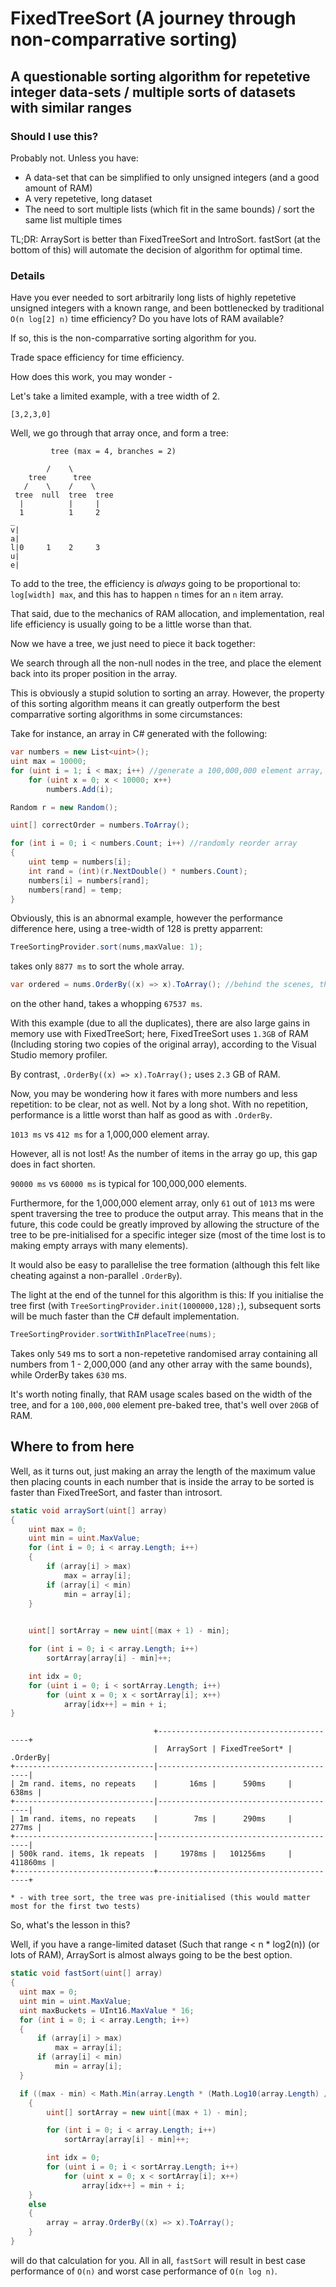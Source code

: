 # FixedTreeSort (A journey through non-comparrative sorting)

## A questionable sorting algorithm for repetetive integer data-sets / multiple sorts of datasets with similar ranges

### Should I use this?

Probably not. Unless you have:
* A data-set that can be simplified to only unsigned integers (and a good amount of RAM)
* A very repetetive, long dataset
* The need to sort multiple lists (which fit in the same bounds) / sort the same list multiple times

TL;DR:
ArraySort is better than FixedTreeSort and IntroSort. fastSort (at the bottom of this) will automate the decision of algorithm for optimal time.

### Details

Have you ever needed to sort arbitrarily long lists of highly repetetive unsigned integers with a known range, and been bottlenecked by traditional `O(n log[2] n)` time efficiency? Do you have lots of RAM available?

If so, this is the non-comparrative sorting algorithm for you.

Trade space efficiency for time efficiency.

How does this work, you may wonder -

Let's take a limited example, with a tree width of 2.

`[3,2,3,0]`

Well, we go through that array once, and form a tree:

```
         tree (max = 4, branches = 2)
    
        /    \
    tree      tree
   /    \    /    \
 tree  null  tree  tree
  |          |     |
  1          1     2
_
v|
a|
l|0     1    2     3
u|
e|  
```

To add to the tree, the efficiency is *always* going to be proportional to:
`log[width] max`, and this has to happen `n` times for an `n` item array.

That said, due to the mechanics of RAM allocation, and implementation, real life efficiency is usually going to be a little worse than that.

Now we have a tree, we just need to piece it back together:

We search through all the non-null nodes in the tree, and place the element back into its proper position in the array.

This is obviously a stupid solution to sorting an array. However, the property of this sorting algorithm means it can greatly outperform the best comparrative sorting algorithms in some circumstances:

Take for instance, an array in C# generated with the following:
```CS
var numbers = new List<uint>();
uint max = 10000;
for (uint i = 1; i < max; i++) //generate a 100,000,000 element array, with 10,000 distinct elements, each with 10,000 duplicates
    for (uint x = 0; x < 10000; x++)
        numbers.Add(i);

Random r = new Random();

uint[] correctOrder = numbers.ToArray();

for (int i = 0; i < numbers.Count; i++) //randomly reorder array
{
    uint temp = numbers[i];
    int rand = (int)(r.NextDouble() * numbers.Count);
    numbers[i] = numbers[rand];
    numbers[rand] = temp;
}
```
Obviously, this is an abnormal example, however the performance difference here, using a tree-width of 128 is pretty apparrent:
```CS
TreeSortingProvider.sort(nums,maxValue: 1);
```
takes only `8877 ms` to sort the whole array.

```CS
var ordered = nums.OrderBy((x) => x).ToArray(); //behind the scenes, this is an introsort (quicksort + heapsort)
```
on the other hand, takes a whopping `67537 ms`.

With this example (due to all the duplicates), there are also large gains in memory use with FixedTreeSort; here, FixedTreeSort uses `1.3GB` of RAM (Including storing two copies of the original array), according to the Visual Studio memory profiler.

By contrast, `.OrderBy((x) => x).ToArray();` uses `2.3` GB of RAM.

Now, you may be wondering how it fares with more numbers and less repetition: to be clear, not as well. Not by a long shot. With no repetition, performance is a little worst than half as good as with `.OrderBy`.

`1013 ms` vs `412 ms` for a 1,000,000 element array.

However, all is not lost! As the number of items in the array go up, this gap does in fact shorten.

`90000 ms` vs `60000 ms` is typical for 100,000,000 elements.

Furthermore, for the 1,000,000 element array, only `61` out of `1013` ms were spent traversing the tree to produce the output array. This means that in the future, this code could be greatly improved by allowing the structure of the tree to be pre-initialised for a specific integer size (most of the time lost is to making empty arrays with many elements).

It would also be easy to parallelise the tree formation (although this felt like cheating against a non-parallel `.OrderBy`).

The light at the end of the tunnel for this algorithm is this: If you initialise the tree first (with `TreeSortingProvider.init(1000000,128);`), subsequent sorts will be much faster than the C# default implementation.

```C#
TreeSortingProvider.sortWithInPlaceTree(nums);
```

Takes only `549` ms to sort a non-repetetive randomised array containing all numbers from 1 - 2,000,000 (and any other array with the same bounds), while OrderBy takes `630` ms.

It's worth noting finally, that RAM usage scales based on the width of the tree, and for a `100,000,000` element pre-baked tree, that's well over `20GB` of RAM.

## Where to from here

Well, as it turns out, just making an array the length of the maximum value then placing counts in each number that is inside the array to be sorted is faster than FixedTreeSort, and faster than introsort.

```CS
static void arraySort(uint[] array)
{
    uint max = 0;
    uint min = uint.MaxValue;
    for (int i = 0; i < array.Length; i++)
    {
        if (array[i] > max)
            max = array[i];
        if (array[i] < min)
            min = array[i];
    }
    

    uint[] sortArray = new uint[(max + 1) - min];

    for (int i = 0; i < array.Length; i++)
        sortArray[array[i] - min]++;

    int idx = 0;
    for (uint i = 0; i < sortArray.Length; i++)
        for (uint x = 0; x < sortArray[i]; x++)
            array[idx++] = min + i;
}
```

```
                                +-----------------------------------------+
                                |  ArraySort | FixedTreeSort* |   .OrderBy|
+-------------------------------|-----------------------------------------|
| 2m rand. items, no repeats    |       16ms |      590ms     |     638ms |
+-------------------------------|-----------------------------------------|
| 1m rand. items, no repeats    |        7ms |      290ms     |     277ms |
+-------------------------------|-----------------------------------------|
| 500k rand. items, 1k repeats  |     1978ms |   101256ms     |  411860ms |
+-------------------------------+-----------------------------------------+

* - with tree sort, the tree was pre-initialised (this would matter most for the first two tests)
```

So, what's the lesson in this?

Well, if you have a range-limited dataset (Such that range < n * log2(n)) (or lots of RAM), ArraySort is almost always going to be the best option.

```CS
static void fastSort(uint[] array)
{
  uint max = 0;
  uint min = uint.MaxValue;
  uint maxBuckets = UInt16.MaxValue * 16;
  for (int i = 0; i < array.Length; i++)
  {
      if (array[i] > max)
          max = array[i];
      if (array[i] < min)
          min = array[i];
  }

  if ((max - min) < Math.Min(array.Length * (Math.Log10(array.Length) / Math.Log10(2)), maxBuckets))
    {
        uint[] sortArray = new uint[(max + 1) - min];

        for (int i = 0; i < array.Length; i++)
            sortArray[array[i] - min]++;

        int idx = 0;
        for (uint i = 0; i < sortArray.Length; i++)
            for (uint x = 0; x < sortArray[i]; x++)
                array[idx++] = min + i;
    }
    else
    {
        array = array.OrderBy((x) => x).ToArray();
    }
}
```

will do that calculation for you. All in all, `fastSort` will result in best case performance of `O(n)` and worst case performance of `O(n log n)`.